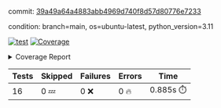 commit: [39a49a64a4883abb4969d740f8d57d80776e7233](https://github.com/rcmdnk/conf-finder/tree/39a49a64a4883abb4969d740f8d57d80776e7233)

condition: branch=main, os=ubuntu-latest, python_version=3.11

[![test](https://github.com/rcmdnk/conf-finder/actions/workflows/test.yml/badge.svg)](https://github.com/rcmdnk/conf-finder/actions/runs/12248279438)
<a href="https://github.com/rcmdnk/conf-finder/blob/39a49a64a4883abb4969d740f8d57d80776e7233/README.md"><img alt="Coverage" src="https://img.shields.io/badge/Coverage-93%25-brightgreen.svg" /></a><details><summary>Coverage Report </summary><table><tr><th>File</th><th>Stmts</th><th>Miss</th><th>Cover</th><th>Missing</th></tr><tbody><tr><td colspan="5"><b>src/conf_finder</b></td></tr><tr><td>&nbsp; &nbsp;<a href="https://github.com/rcmdnk/conf-finder/blob/39a49a64a4883abb4969d740f8d57d80776e7233/src/conf_finder/conf_finder.py">conf_finder.py</a></td><td>102</td><td>8</td><td>92%</td><td><a href="https://github.com/rcmdnk/conf-finder/blob/39a49a64a4883abb4969d740f8d57d80776e7233/src/conf_finder/conf_finder.py#L66-L68">66&ndash;68</a>, <a href="https://github.com/rcmdnk/conf-finder/blob/39a49a64a4883abb4969d740f8d57d80776e7233/src/conf_finder/conf_finder.py#L77">77</a>, <a href="https://github.com/rcmdnk/conf-finder/blob/39a49a64a4883abb4969d740f8d57d80776e7233/src/conf_finder/conf_finder.py#L82">82</a>, <a href="https://github.com/rcmdnk/conf-finder/blob/39a49a64a4883abb4969d740f8d57d80776e7233/src/conf_finder/conf_finder.py#L142-L143">142&ndash;143</a>, <a href="https://github.com/rcmdnk/conf-finder/blob/39a49a64a4883abb4969d740f8d57d80776e7233/src/conf_finder/conf_finder.py#L175">175</a></td></tr><tr><td><b>TOTAL</b></td><td><b>107</b></td><td><b>8</b></td><td><b>93%</b></td><td>&nbsp;</td></tr></tbody></table></details>

| Tests | Skipped | Failures | Errors | Time |
| ----- | ------- | -------- | -------- | ------------------ |
| 16 | 0 :zzz: | 0 :x: | 0 :fire: | 0.885s :stopwatch: |

